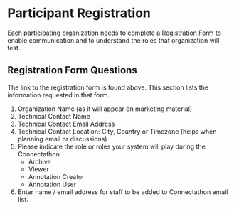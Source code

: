 # Participant Registration

Each participating organization needs to complete a [Registration Form](https://forms.gle/YaRapfJjgCDGbwMq5) to enable communication
and to understand the roles that organization will test. 

## Registration Form Questions
The link to the registration form is found above. This section lists the information requested in that form.

1. Organization Name (as it will appear on marketing material)
2. Technical Contact Name
3. Technical Contact Email Address
4. Technical Contact Location: City, Country or Timezone (helps when planning email or discussions)
5. Please indicate the role or roles your system will play during the Connectathon
   - Archive
   - Viewer
   - Annotation Creator
   - Annotation User
6. Enter name / email address for staff to be added to Connectathon email list.

